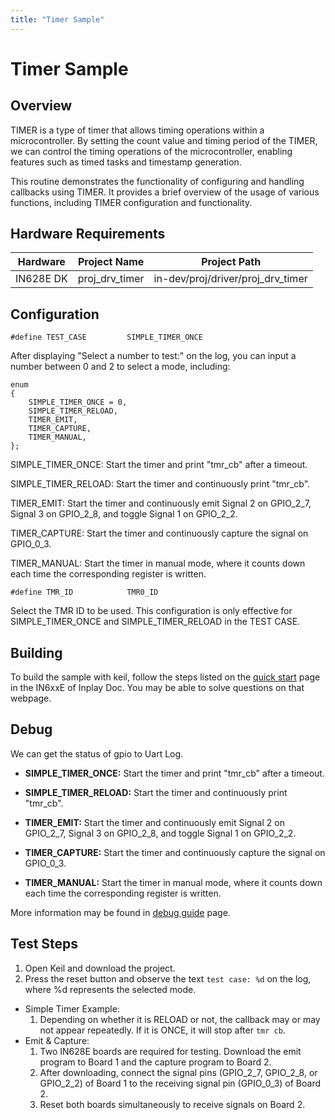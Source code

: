 ```yaml
---
title: "Timer Sample"
---
```


# Timer Sample

## Overview

TIMER is a type of timer that allows timing operations within a microcontroller. By setting the count value and timing period of the TIMER, we can control the timing operations of the microcontroller, enabling features such as timed tasks and timestamp generation.

This routine demonstrates the functionality of configuring and handling callbacks using TIMER. It provides a brief overview of the usage of various functions, including TIMER configuration and functionality.



## Hardware Requirements

| Hardware  | Project Name   | Project Path                      |
| --------- | -------------- | --------------------------------- |
| IN628E DK | proj_drv_timer | in-dev/proj/driver/proj_drv_timer |



## Configuration

```
#define TEST_CASE         SIMPLE_TIMER_ONCE
```

After displaying "Select a number to test:" on the log, you can input a number between 0 and 2 to select a mode, including:



```
enum
{
	SIMPLE_TIMER_ONCE = 0,
	SIMPLE_TIMER_RELOAD,
	TIMER_EMIT,
	TIMER_CAPTURE,
	TIMER_MANUAL,
};	
```

SIMPLE_TIMER_ONCE: Start the timer and print "tmr_cb" after a timeout.

SIMPLE_TIMER_RELOAD: Start the timer and continuously print "tmr_cb".

TIMER_EMIT: Start the timer and continuously emit Signal 2 on GPIO_2_7, Signal 3 on GPIO_2_8, and toggle Signal 1 on GPIO_2_2.

TIMER_CAPTURE: Start the timer and continuously capture the signal on GPIO_0_3.

TIMER_MANUAL: Start the timer in manual mode, where it counts down each time the corresponding register is written.



```
#define TMR_ID            TMR0_ID
```

Select the TMR ID to be used. This configuration is only effective for SIMPLE_TIMER_ONCE and SIMPLE_TIMER_RELOAD in the TEST CASE.



## Building

To build the sample with keil, follow the steps listed on the  [quick start](https://inplay-inc.github.io/docs/in6xxe/getting-started/installation/quick-start.html) page in the IN6xxE  of Inplay Doc. You may be able to solve questions on that webpage.



## Debug

We can get the status of gpio to Uart Log.

- **SIMPLE_TIMER_ONCE:** Start the timer and print "tmr_cb" after a timeout.

- **SIMPLE_TIMER_RELOAD:** Start the timer and continuously print "tmr_cb".

- **TIMER_EMIT:** Start the timer and continuously emit Signal 2 on GPIO_2_7, Signal 3 on GPIO_2_8, and toggle Signal 1 on GPIO_2_2.

- **TIMER_CAPTURE:** Start the timer and continuously capture the signal on GPIO_0_3.

- **TIMER_MANUAL:** Start the timer in manual mode, where it counts down each time the corresponding register is written.

More information may be found in [debug guide](https://inplay-inc.github.io/docs/in6xxe/getting-started/debug-guide) page.



## Test Steps

1. Open Keil and download the project.
2. Press the reset button and observe the text `test case: %d` on the log, where %d represents the selected mode.

- Simple Timer Example:
  1. Depending on whether it is RELOAD or not, the callback may or may not appear repeatedly. If it is ONCE, it will stop after `tmr cb`.
- Emit & Capture:
  1. Two IN628E boards are required for testing. Download the emit program to Board 1 and the capture program to Board 2.
  2. After downloading, connect the signal pins (GPIO_2_7, GPIO_2_8, or GPIO_2_2) of Board 1 to the receiving signal pin (GPIO_0_3) of Board 2.
  3. Reset both boards simultaneously to receive signals on Board 2.




